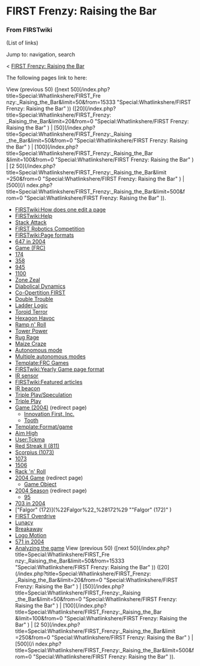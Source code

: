 

# FIRST Frenzy: Raising the Bar

### From FIRSTwiki

(List of links)

Jump to: navigation, search

&lt; [FIRST Frenzy: Raising the
Bar](/index.php?title=FIRST_Frenzy:_Raising_the_Bar&redirect=no "FIRST Frenzy:
Raising the Bar" )  

The following pages link to here:

View (previous 50) ([next 50](/index.php?title=Special:Whatlinkshere/FIRST_Fre
nzy:_Raising_the_Bar&limit=50&from=15333 "Special:Whatlinkshere/FIRST Frenzy:
Raising the Bar" )) ([20](/index.php?title=Special:Whatlinkshere/FIRST_Frenzy:
_Raising_the_Bar&limit=20&from=0 "Special:Whatlinkshere/FIRST Frenzy: Raising
the Bar" ) | [50](/index.php?title=Special:Whatlinkshere/FIRST_Frenzy:_Raising
_the_Bar&limit=50&from=0 "Special:Whatlinkshere/FIRST Frenzy: Raising the Bar"
) | [100](/index.php?title=Special:Whatlinkshere/FIRST_Frenzy:_Raising_the_Bar
&limit=100&from=0 "Special:Whatlinkshere/FIRST Frenzy: Raising the Bar" ) | [2
50](/index.php?title=Special:Whatlinkshere/FIRST_Frenzy:_Raising_the_Bar&limit
=250&from=0 "Special:Whatlinkshere/FIRST Frenzy: Raising the Bar" ) | [500](/i
ndex.php?title=Special:Whatlinkshere/FIRST_Frenzy:_Raising_the_Bar&limit=500&f
rom=0 "Special:Whatlinkshere/FIRST Frenzy: Raising the Bar" )).

  * [FIRSTwiki:How does one edit a page](FIRSTwiki:How_does_one_edit_a_page "FIRSTwiki:How does one edit a page" )
  * [FIRSTwiki:Help](FIRSTwiki:Help "FIRSTwiki:Help" )
  * [Stack Attack](Stack_Attack "Stack Attack" )
  * [FIRST Robotics Competition](FIRST_Robotics_Competition "FIRST Robotics Competition" )
  * [FIRSTwiki:Page formats](FIRSTwiki:Page_formats "FIRSTwiki:Page formats" )
  * [647 in 2004](647_in_2004 "647 in 2004" )
  * [Game (FRC)](Game_%28FRC%29 "Game \(FRC\)" )
  * [174](174 "174" )
  * [358](358 "358" )
  * [945](945 "945" )
  * [1100](1100 "1100" )
  * [Zone Zeal](Zone_Zeal "Zone Zeal" )
  * [Diabolical Dynamics](Diabolical_Dynamics "Diabolical Dynamics" )
  * [Co-Opertition FIRST](Co-Opertition_FIRST "Co-Opertition FIRST" )
  * [Double Trouble](Double_Trouble "Double Trouble" )
  * [Ladder Logic](Ladder_Logic "Ladder Logic" )
  * [Toroid Terror](Toroid_Terror "Toroid Terror" )
  * [Hexagon Havoc](Hexagon_Havoc "Hexagon Havoc" )
  * [Ramp n' Roll](Ramp_n%27_Roll "Ramp n' Roll" )
  * [Tower Power](Tower_Power "Tower Power" )
  * [Rug Rage](Rug_Rage "Rug Rage" )
  * [Maize Craze](Maize_Craze "Maize Craze" )
  * [Autonomous mode](Autonomous_mode "Autonomous mode" )
  * [Multiple autonomous modes](Multiple_autonomous_modes "Multiple autonomous modes" )
  * [Template:FRC Games](Template:FRC_Games "Template:FRC Games" )
  * [FIRSTwiki:Yearly Game page format](FIRSTwiki:Yearly_Game_page_format "FIRSTwiki:Yearly Game page format" )
  * [IR sensor](IR_sensor "IR sensor" )
  * [FIRSTwiki:Featured articles](FIRSTwiki:Featured_articles "FIRSTwiki:Featured articles" )
  * [IR beacon](IR_beacon "IR beacon" )
  * [Triple Play/Speculation](Triple_Play/Speculation "Triple Play/Speculation" )
  * [Triple Play](triple-play)
  * [Game (2004)](/index.php?title=Game_%282004%29&redirect=no "Game \(2004\)" ) (redirect page) 
    * [Innovation First, Inc.](Innovation_First%2C_Inc. "Innovation First, Inc." )
    * [Tooth](Tooth "Tooth" )
  * [Template:Format/game](Template:Format/game "Template:Format/game" )
  * [Aim High](aim-high)
  * [User:Tckma](User:Tckma "User:Tckma" )
  * [Red Streak II (811)](Red_Streak_II_%28811%29 "Red Streak II \(811\)" )
  * [Scorpius (1073)](Scorpius_%281073%29 "Scorpius \(1073\)" )
  * [1073](1073 "1073" )
  * [1506](1506 "1506" )
  * [Rack 'n' Roll](Rack_%27n%27_Roll "Rack 'n' Roll" )
  * [2004 Game](/index.php?title=2004_Game&redirect=no "2004 Game" ) (redirect page) 
    * [Game Object](Game_Object "Game Object" )
  * [2004 Season](/index.php?title=2004_Season&redirect=no "2004 Season" ) (redirect page) 
    * [95](95 "95" )
  * [703 in 2004](703_in_2004 "703 in 2004" )
  * ["Falgor" (172)](%22Falgor%22_%28172%29 ""Falgor" \(172\)" )
  * [FIRST Overdrive](FIRST_Overdrive "FIRST Overdrive" )
  * [Lunacy](Lunacy "Lunacy" )
  * [Breakaway](Breakaway "Breakaway" )
  * [Logo Motion](Logo_Motion "Logo Motion" )
  * [571 in 2004](571_in_2004 "571 in 2004" )
  * [Analyzing the game](Analyzing_the_game "Analyzing the game" )
View (previous 50) ([next 50](/index.php?title=Special:Whatlinkshere/FIRST_Fre
nzy:_Raising_the_Bar&limit=50&from=15333 "Special:Whatlinkshere/FIRST Frenzy:
Raising the Bar" )) ([20](/index.php?title=Special:Whatlinkshere/FIRST_Frenzy:
_Raising_the_Bar&limit=20&from=0 "Special:Whatlinkshere/FIRST Frenzy: Raising
the Bar" ) | [50](/index.php?title=Special:Whatlinkshere/FIRST_Frenzy:_Raising
_the_Bar&limit=50&from=0 "Special:Whatlinkshere/FIRST Frenzy: Raising the Bar"
) | [100](/index.php?title=Special:Whatlinkshere/FIRST_Frenzy:_Raising_the_Bar
&limit=100&from=0 "Special:Whatlinkshere/FIRST Frenzy: Raising the Bar" ) | [2
50](/index.php?title=Special:Whatlinkshere/FIRST_Frenzy:_Raising_the_Bar&limit
=250&from=0 "Special:Whatlinkshere/FIRST Frenzy: Raising the Bar" ) | [500](/i
ndex.php?title=Special:Whatlinkshere/FIRST_Frenzy:_Raising_the_Bar&limit=500&f
rom=0 "Special:Whatlinkshere/FIRST Frenzy: Raising the Bar" )).

